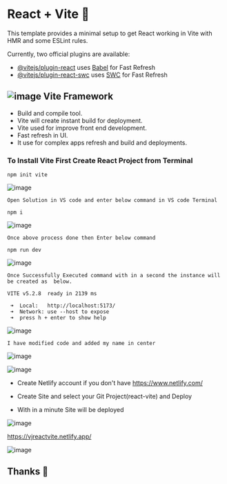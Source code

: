 # React + Vite 💌

This template provides a minimal setup to get React working in Vite with HMR and some ESLint rules.

Currently, two official plugins are available:

- [@vitejs/plugin-react](https://github.com/vitejs/vite-plugin-react/blob/main/packages/plugin-react/README.md) uses [Babel](https://babeljs.io/) for Fast Refresh
- [@vitejs/plugin-react-swc](https://github.com/vitejs/vite-plugin-react-swc) uses [SWC](https://swc.rs/) for Fast Refresh

## ![image](https://github.com/vijayaselvam/react-vite/assets/43405119/44743eaa-5a54-4f1b-9cc1-2dc78bd0b0a9) Vite Framework 

* Build and compile tool.
* Vite will create instant build for deployment.
* Vite used for improve front end development.
* Fast refresh in UI.
* It use for complex apps refresh and build and deployments.

### To Install Vite First Create React Project from Terminal
  
``` npm init vite ```

![image](https://github.com/vijayaselvam/react-vite/assets/43405119/96b40a28-d2cf-4c6b-83b3-7993a6e7adc5)

``` Open Solution in VS code and enter below command in VS code Terminal ```


``` npm i ```

![image](https://github.com/vijayaselvam/react-vite/assets/43405119/a4cd59e2-68f2-4497-82dc-61be944b8363)

``` Once above process done then Enter below command ```

 ``` npm run dev ```

 
![image](https://github.com/vijayaselvam/react-vite/assets/43405119/0c817769-1fda-4a4e-a8eb-f7c01f46714b)

``` Once Successfully Executed command with in a second the instance will be created as  below. ```

 ```
VITE v5.2.8  ready in 2139 ms

  ➜  Local:   http://localhost:5173/
  ➜  Network: use --host to expose
  ➜  press h + enter to show help
```

![image](https://github.com/vijayaselvam/react-vite/assets/43405119/31d2484a-3c5b-4016-9f4a-b8f82277cfe3)


``` I have modified code and added my name in center ```

![image](https://github.com/vijayaselvam/react-vite/assets/43405119/a3b6241a-a017-43cf-82a3-cd088fb6e3f5)


![image](https://github.com/vijayaselvam/react-vite/assets/43405119/2212a4ae-4261-4c2e-aebc-8ec0d15de7a3) 

* Create Netlify account if you don't have
https://www.netlify.com/

* Create Site and select your Git Project(react-vite) and Deploy

* With in a minute Site will be deployed

 ![image](https://github.com/vijayaselvam/react-vite/assets/43405119/540fa6fa-80fa-4c2f-b43f-ce74db102308)


https://vjreactvite.netlify.app/

![image](https://github.com/vijayaselvam/react-vite/assets/43405119/75cded69-4f13-4421-aa3b-10d893909130)


## Thanks 🙏


